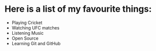 # Here is a list of my favourite things:
- Playing Cricket
- Watching UFC matches
- Listening Music
- Open Source
- Learning Git and GitHub
